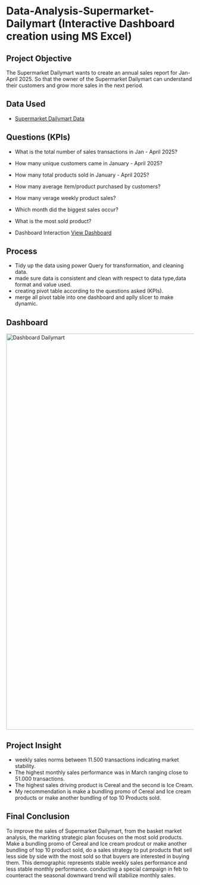 # Data-Analysis-Supermarket-Dailymart (Interactive Dashboard creation using MS Excel)

## Project Objective
The Supermarket Dailymart wants to create an annual sales report for Jan-April 2025. So that the owner of the Supermarket Dailymart can understand their customers and grow more sales in the next period.

## Data Used
- <a href=https://github.com/jefryramadhan/Data-Analysis-Supermarket-Dailymart/blob/main/Supermarket%20Data%20Analysist.xlsx>Supermarket Dailymart Data</a>

## Questions (KPIs)
- What is the total number of sales transactions in Jan - April 2025?
- How many unique customers came in January - April 2025?
- How many total products sold in January - April 2025?
- How many average item/product purchased by customers?
- How many verage weekly product sales?
- Which month did the biggest sales occur?
- What is the most sold product?

- Dashboard Interaction <a href=https://github.com/jefryramadhan/Data-Analysis-Supermarket-Dailymart/blob/main/Dashboard%20Dailymart.png>View Dashboard</a>

## Process
- Tidy up the data using power Query for transformation, and cleaning data.
- made sure data is consistent and clean with respect to data type,data format and value used.
- creating pivot table according to the questions asked (KPIs).
- merge all pivot table into one dashboard and aplly slicer to make dynamic.

## Dashboard
<img width="1830" height="1062" alt="Dashboard Dailymart" src="https://github.com/user-attachments/assets/c2f4352e-5045-42a3-857f-b63cee62f284" />

## Project Insight
- weekly sales norms between 11.500 transactions indicating market stability.
- The highest monthly sales performance was in March ranging close to 51.000 transactions.
- The highest sales driving product is Cereal and the second is Ice Cream.
- My recommendation is make a bundling promo of Cereal and Ice cream products or make another bundling of top 10 Products sold.

## Final Conclusion
To improve the sales of Supermarket Dailymart, from the basket market analysis, the markting strategic plan focuses on the most sold products. Make a bundling promo of Cereal and Ice cream prodcut or make another bundling of top 10 product sold, do a sales strategy to put products that sell less side by side with the most sold so that buyers are interested in buying them. This demographic represents stable weekly sales performance and less stable monthly performance. conducting a special campaign in feb to counteract the seasonal downward trend will stabilize monthly sales.
